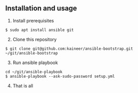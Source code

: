 Installation and usage
----------------------

1. Install prerequisites

```
$ sudo apt install ansible git
```

2. Clone this repository

```
$ git clone git@github.com:kaineer/ansible-bootstrap.git ~/git/ansible-bootstrap
```

3. Run ansible playbook

```
cd ~/git/ansible-playbook
$ ansible-playbook --ask-sudo-password setup.yml
```

4. That is all
